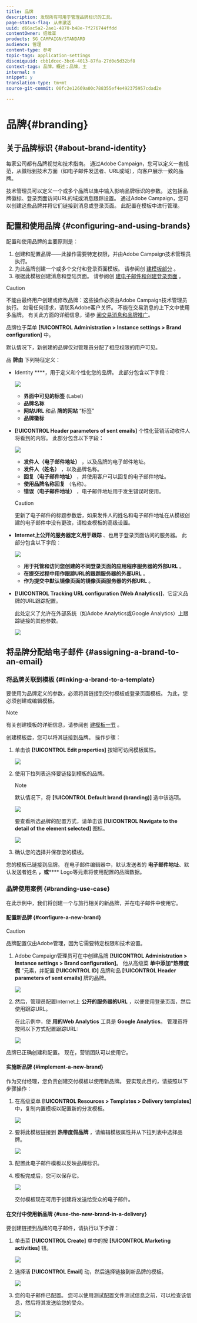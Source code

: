 ```yaml
---
title: 品牌
description: 发现所有可用于管理品牌标识的工具。
page-status-flag: 从未激活
uuid: d66ac5a2-2ae1-4870-b48e-7f276744ffdd
contentOwner: 绍维亚
products: SG_CAMPAIGN/STANDARD
audience: 管理
content-type: 参考
topic-tags: application-settings
discoiquuid: cbb1dcec-3bc6-4013-87fa-27d0e5d32bf8
context-tags: 品牌，概述；品牌，主
internal: n
snippet: y
translation-type: tm+mt
source-git-commit: 00fc2e12669a00c788355ef4e492375957cdad2e

---
```



# 品牌{#branding}

## 关于品牌标识 {#about-brand-identity}

每家公司都有品牌视觉和技术指南。 通过Adobe Campaign，您可以定义一套规范，从徽标到技术方面（如电子邮件发送者、URL或域），向客户展示一致的品牌。

技术管理员可以定义一个或多个品牌以集中输入影响品牌标识的参数。 这包括品牌徽标、登录页面访问URL的域或消息跟踪设置。 通过Adobe Campaign，您可以创建这些品牌并将它们链接到消息或登录页面。 此配置在模板中进行管理。

## 配置和使用品牌 {#configuring-and-using-brands}

配置和使用品牌的主要原则是：

1. 创建和配置品牌——此操作需要特定权限，并由Adobe Campaign技术管理员执行。
1. 为此品牌创建一个或多个交付和登录页面模板。 请参阅创 [建模板部分](../../start/using/about-templates.md) 。
1. 根据此模板创建消息和登陆页面。 请参阅创 [建电子邮件](../../channels/using/creating-an-email.md)[和创建登录页面](../../channels/using/designing-a-landing-page.md) 。

>[!CAUTION]
>
>不能由最终用户创建或修改品牌：这些操作必须由Adobe Campaign技术管理员执行。 如需任何请求，请联系Adobe客户关怀。 不能在交易消息的上下文中使用多品牌。 有关此方面的详细信息，请参 [阅交易消息和品牌推广](../../channels/using/about-transactional-messaging.md#permissions-and-branding)。

品牌位于菜单 **[!UICONTROL Administration > Instance settings > Brand configuration]** 中。

默认情况下，新创建的品牌仅对管理员分配了相应权限的用户可见。

品 **牌由** 下列特征定义：

* Identity ****，用于定义和个性化您的品牌。 此部分包含以下字段：

   ![](assets/branding_01.png)

   * **界面中可见的标签** (Label)
   * **品牌名称**
   * **网站URL** 和品 **牌的网站** “标签”
   * **品牌徽标**

* **[!UICONTROL Header parameters of sent emails]** 个性化营销活动收件人将看到的内容。 此部分包含以下字段：

   ![](assets/branding_04_header.png)

   * **发件人（电子邮件地址）** ，以及品牌的电子邮件地址。
   * **发件人（姓名）** ，以及品牌名称。
   * **回复（电子邮件地址）** ，并使用客户可以回复的电子邮件地址。
   * **使用品牌名称回复** （名称）。
   * **错误（电子邮件地址）** ，电子邮件地址用于发生错误时使用。
   >[!CAUTION]
   >
   >更新了电子邮件的标题参数后，如果发件人的姓名和电子邮件地址在从模板创建的电子邮件中没有更改，请检查模板的高级设置。

* **Internet上公开的服务器定义用于跟踪** 、也用于登录页面访问的服务器。 此部分包含以下字段：

   ![](assets/configure_branding_04.png)

   * **用于托管和访问您创建的不同登录页面的应用程序服务器的外部URL** 。
   * **在提交过程中用作跟踪URL的跟踪服务器的外部URL** 。
   * **作为提交中默认镜像页面的镜像页面服务器的外部URL** 。

* **[!UICONTROL Tracking URL configuration (Web Analytics)]**，它定义品牌的URL跟踪配置。

   此处定义了允许在外部系统（如Adobe Analytics或Google Analytics）上跟踪链接的其他参数。

   ![](assets/branding_05.png)

## 将品牌分配给电子邮件 {#assigning-a-brand-to-an-email}

### 将品牌关联到模板 {#linking-a-brand-to-a-template}

要使用为品牌定义的参数，必须将其链接到交付模板或登录页面模板。 为此，您必须创建或编辑模板。

>[!NOTE]
>
>有关创建模板的详细信息，请参阅创 [建模板一节](../../start/using/about-templates.md) 。

创建模板后，您可以将其链接到品牌。 操作步骤：

1. 单击该 **[!UICONTROL Edit properties]** 按钮可访问模板属性。

   ![](assets/branding_04.png)

1. 使用下拉列表选择要链接到模板的品牌。

   >[!NOTE]
   >
   >默认情况下，将 **[!UICONTROL Default brand (branding)]** 选中该选项。

   ![](assets/branding_05.png)

   要查看所选品牌的配置方式，请单击该 **[!UICONTROL Navigate to the detail of the element selected]** 图标。

   ![](assets/branding_06.png)

1. 确认您的选择并保存您的模板。

您的模板已链接到品牌。 在电子邮件编辑器中，默认发送者的 **电子邮件地址**、默认发送者姓名 **，或****** Logo等元素将使用配置的品牌数据。

### 品牌使用案例 {#branding-use-case}

在此示例中，我们将创建一个与旅行相关的新品牌，并在电子邮件中使用它。

#### 配置新品牌 {#configure-a-new-brand}

>[!CAUTION]
>
>品牌配置仅由Adobe管理，因为它需要特定权限和技术设置。

1. Adobe Campaign管理员可在中创建品牌 **[!UICONTROL Administration > Instance settings > Brand configuration]**。 他从高级菜 **单中添加“热带度假** ”元素，并配置 **[!UICONTROL ID]** 品牌和品 **[!UICONTROL Header parameters of sent emails]** 牌的品牌。

   ![](assets/branding_07.png)

1. 然后，管理员配置Internet上 **公开的服务器的URL** ，以便使用登录页面，然后使用跟踪URL。

   在此示例中，使 **用的Web Analytics** 工具是 **Google Analytics**。 管理员将按照以下方式配置跟踪URL:

   ![](assets/branding_12.png)

品牌已正确创建和配置。 现在，营销团队可以使用它。

#### 实施新品牌 {#implement-a-new-brand}

作为交付经理，您负责创建交付模板以使用新品牌。 要实现此目的，请按照以下步骤操作：

1. 在高级菜单 **[!UICONTROL Resources > Templates > Delivery templates]**&#x200B;中，复制内置模板以配置新的分发模板。

   ![](assets/branding_08.png)

1. 要将此模板链接到 **热带度假品牌** ，请编辑模板属性并从下拉列表中选择品牌。

   ![](assets/branding_09.png)

1. 配置此电子邮件模板以反映品牌标识。
1. 模板完成后，您可以保存它。

   ![](assets/branding_10.png)

   交付模板现在可用于创建将发送给受众的电子邮件。

#### 在交付中使用新品牌 {#use-the-new-brand-in-a-delivery}

要创建链接到品牌的电子邮件，请执行以下步骤：

1. 单击菜 **[!UICONTROL Create]** 单中的按 **[!UICONTROL Marketing activities]** 钮。

   ![](assets/branding_14.png)

1. 选择活 **[!UICONTROL Email]** 动，然后选择链接到新品牌的模板。

   ![](assets/branding_15.png)

1. 您的电子邮件已配置。 您可以使用测试配置文件测试信息之前，可以检查该信息，然后将其发送给您的受众。

   ![](assets/branding_16.png)

